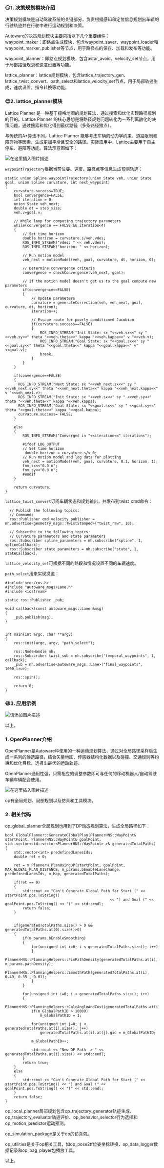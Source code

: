 ### 😏1. 决策规划模块介绍


决策规划模块是自动驾驶系统的关键部分，负责根据感知和定位信息规划出车辆的行驶轨迹并在行驶中进行运动规划和决策。


Autoware的决策规划模块主要包括以下几个重要组件：  
 waypoint_maker：即路点生成模块，包含waypoint_saver、waypoint_loader和waypoint_marker_publisher等节点，用于路径点的保存、加载和发布等功能。


waypoint_planner：即路点规划模块，包含astar_avoid、velocity_set节点，用于局部路径规划和速度设置等功能。


lattice_planner：lattice规划模块，包含lattice_trajectory_gen、lattice_twist_convert、path_select和lattice_velocity_set节点，用于局部轨迹生成，速度设置，指令转换等功能。


### 😊2. lattice_planner模块


Lattice Planner 是一种基于栅格地图的规划算法，通过搜索和优化实现路径规划的目的。Lattice Planner 的核心思想是将路径规划问题转化为一系列离散化的决策问题，通过搜索和优化得到最优路径（多条路径撒点）。


与传统的A*算法不同，Lattice Planner 能够考虑车辆的动力学约束、道路限制和障碍物等因素，生成更加平滑且安全的路径。实际应用中，Lattice主要用于自主停车、避障等功能。算法示意图如下：


![在这里插入图片描述](https://img-blog.csdnimg.cn/6fb30c1ddcb94159a387b13ef9386916.png)


`waypointTrajectory`根据当前位姿、速度、路径点等信息生成预测轨迹：



```
static union Spline waypointTrajectory(union State veh, union State goal, union Spline curvature, int next_waypoint)
{
    curvature.success=TRUE;  
    bool convergence=FALSE;
    int iteration = 0;
    union State veh_next;
    double dt = step_size;
    veh.v=goal.v;

    // While loop for computing trajectory parameters
    while(convergence == FALSE && iteration<4)
    {
        // Set time horizon
        double horizon = curvature.s/veh.vdes;
        ROS_INFO_STREAM("vdes: " << veh.vdes);
        ROS_INFO_STREAM("horizon: " << horizon);

        // Run motion model
        veh_next = motionModel(veh, goal, curvature, dt, horizon, 0);
        
        // Determine convergence criteria
        convergence = checkConvergence(veh_next, goal);

        // If the motion model doesn't get us to the goal compute new parameters
        if(convergence==FALSE)
        {
            // Update parameters
            curvature = generateCorrection(veh, veh_next, goal, curvature, dt, horizon);
            iteration++;

            // Escape route for poorly conditioned Jacobian
            if(curvature.success==FALSE)
            {
                ROS_INFO_STREAM("Init State: sx "<<veh.sx<<" sy " <<veh.sy<<" theta "<<veh.theta<<" kappa "<<veh.kappa<<" v "<<veh.v);
                ROS_INFO_STREAM("Goal State: sx "<<goal.sx<<" sy " <<goal.sy<<" theta "<<goal.theta<<" kappa "<<goal.kappa<<" v"<<goal.v);
                break;
            }
        }    
    }

    if(convergence==FALSE)
    {
      ROS_INFO_STREAM("Next State: sx "<<veh_next.sx<<" sy " <<veh_next.sy<<" theta "<<veh_next.theta<<" kappa "<<veh_next.kappa<<" v "<<veh_next.v);
      ROS_INFO_STREAM("Init State: sx "<<veh.sx<<" sy " <<veh.sy<<" theta "<<veh.theta<<" kappa "<<veh.kappa);
      ROS_INFO_STREAM("Goal State: sx "<<goal.sx<<" sy " <<goal.sy<<" theta "<<goal.theta<<" kappa "<<goal.kappa);
      curvature.success= FALSE;
    }

    else
    {
        ROS_INFO_STREAM("Converged in "<<iteration<<" iterations");

        #ifdef LOG_OUTPUT
        // Set time horizon
         double horizon = curvature.s/v_0;
        // Run motion model and log data for plotting
        veh_next = motionModel(veh, goal, curvature, 0.1, horizon, 1);
        fmm_sx<<"0.0 n";
        fmm_sy<<"0.0 n";
        #endif
    }

    return curvature;
}

```

`lattice_twist_convert`订阅车辆状态和规划输出，并发布到twist_cmd命令：



```
  // Publish the following topics:
  // Commands
  ros::Publisher cmd_velocity_publisher = nh.advertise<geometry_msgs::TwistStamped>("twist_raw", 10);

  // Subscribe to the following topics:
  // Curvature parameters and state parameters
  ros::Subscriber spline_parameters = nh.subscribe("spline", 1, splineCallback);
  ros::Subscriber state_parameters = nh.subscribe("state", 1, stateCallback);

```

`lattice_velocity_set`可根据不同的路段和情况设置不同的车辆速度。


`path_select`用来实现换道：



```
#include <ros/ros.h>
#include "autoware_msgs/Lane.h"
#include <iostream>

static ros::Publisher _pub;

void callback(const autoware_msgs::Lane &msg)
{
    _pub.publish(msg);
}


int main(int argc, char **argv)
{
    ros::init(argc, argv, "path_select");

    ros::NodeHandle nh;
    ros::Subscriber twist_sub = nh.subscribe("temporal_waypoints", 1, callback);
    _pub = nh.advertise<autoware_msgs::Lane>("final_waypoints", 1000,true);

    ros::spin();

    return 0;
}

```

### 😆3. 应用示例


![请添加图片描述](https://img-blog.csdnimg.cn/5ea93bb657184b9eb8515cc76047c16a.png)


以上。







### 1. OpenPlanner介绍


OpenPlanner是Autoware种使用的一种运动规划算法，通过对全局路径采样后生成一系列的候选路径，结合矢量地图、传感器结构化数据以及碰撞、交通规则等约束和优化目标，选择出最优的运动轨迹。


OpenPlanner通用性强，只需相应的调整参数即可与任何的移动机器人/自动驾驶车辆车辆配合使用。


![在这里插入图片描述](https://img-blog.csdnimg.cn/df8cf5a4833949698258ac532332b43f.png)


op有全局规划、局部规划以及仿真和工具模块。


### 2. 相关代码


op_global_planner全局规划也用到了DP动态规划算法，生成全局路径如下：



```
bool GlobalPlanner::GenerateGlobalPlan(PlannerHNS::WayPoint& startPoint, PlannerHNS::WayPoint& goalPoint, std::vector<std::vector<PlannerHNS::WayPoint> >& generatedTotalPaths)
{
	std::vector<int> predefinedLanesIds;
	double ret = 0;

	ret = m_PlannerH.PlanUsingDP(startPoint, goalPoint, MAX_GLOBAL_PLAN_DISTANCE, m_params.bEnableLaneChange, predefinedLanesIds, m_Map, generatedTotalPaths);

	if(ret == 0)
	{
		std::cout << "Can't Generate Global Path for Start (" << startPoint.pos.ToString()
												<< ") and Goal (" << goalPoint.pos.ToString() << ")" << std::endl;
		return false;
	}


	if(generatedTotalPaths.size() > 0 && generatedTotalPaths.at(0).size()>0)
	{
		if(m_params.bEnableSmoothing)
		{
			for(unsigned int i=0; i < generatedTotalPaths.size(); i++)
			{
				PlannerHNS::PlanningHelpers::FixPathDensity(generatedTotalPaths.at(i), m_params.pathDensity);
				PlannerHNS::PlanningHelpers::SmoothPath(generatedTotalPaths.at(i), 0.49, 0.35 , 0.01);
			}
		}

		for(unsigned int i=0; i < generatedTotalPaths.size(); i++)
		{
			PlannerHNS::PlanningHelpers::CalcAngleAndCost(generatedTotalPaths.at(i));
			if(m_GlobalPathID > 10000)
				m_GlobalPathID = 1;

			for(unsigned int j=0; j < generatedTotalPaths.at(i).size(); j++)
				generatedTotalPaths.at(i).at(j).gid = m_GlobalPathID;

			m_GlobalPathID++;

			std::cout << "New DP Path -> " << generatedTotalPaths.at(i).size() << std::endl;
		}
		return true;
	}
	else
	{
		std::cout << "Can't Generate Global Path for Start (" << startPoint.pos.ToString() << ") and Goal (" << goalPoint.pos.ToString() << ")" << std::endl;
	}
	return false;
}

```

op_local_planner局部规划包含op_trajectory_generator轨迹生成、op_trajectory_evaluator轨迹评价、op_behavior_selector行为选择和op_motion_predictor运动预测。


op_simulation_package是关于op的仿真包。


op_utilities是关于op相关工具，如op_pose2tf位姿坐标转换、op_data_logger数据记录和op_bag_player包播放工具。


以上。






